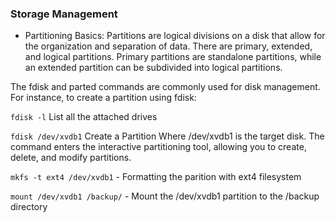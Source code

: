 ### Storage Management

- Partitioning Basics:
Partitions are logical divisions on a disk that allow for the organization and separation of data. There are primary, extended, and logical partitions. Primary partitions are standalone partitions, while an extended partition can be subdivided into logical partitions.

The fdisk and parted commands are commonly used for disk management. For instance, to create a partition using fdisk:

`fdisk -l`  List all the attached drives

`fdisk /dev/xvdb1` Create a Partition
Where /dev/xvdb1 is the target disk. The command enters the interactive partitioning tool, allowing you to create, delete, and modify partitions.

`mkfs -t ext4 /dev/xvdb1` - Formatting the parition with ext4 filesystem

`mount /dev/xvdb1 /backup/` - Mount the /dev/xvdb1 partition to the /backup directory

